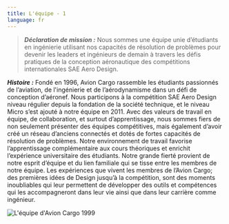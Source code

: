 ```yaml
---
title: L'équipe - 1
language: fr
---
```

> ***Déclaration de mission :*** 
> Nous sommes une équipe unie d’étudiants en ingénierie utilisant nos capacités de résolution de problèmes pour devenir les leaders et ingénieurs de demain à travers les défis pratiques de la conception aéronautique des compétitions internationales SAE Aero Design. 

***Histoire :*** 
Fondé en 1996, Avion Cargo rassemble les étudiants passionnés de l’aviation, de l'ingénierie et de l’aérodynamisme dans un défi de conception d’aéronef. Nous participons à la compétition SAE Aero Design niveau régulier depuis la fondation de la société technique, et le niveau Micro s’est ajouté à notre équipe en 2011. Avec des valeurs de travail en équipe, de collaboration, et surtout d’apprentissage, nous sommes fiers de non seulement présenter des équipes compétitives, mais également d’avoir créé un réseau d’anciens connectés et dotés de fortes capacités de résolution de problèmes. Notre environnement de travail favorise l’apprentissage complémentaire aux cours théoriques et enrichit l’expérience universitaire des étudiants. Notre grande fierté provient de notre esprit d’équipe et du lien familiale qui se tisse entre les membres de notre équipe. Les expériences que vivent les membres de l’Avion Cargo; des premières idées de Design jusqu’à la compétition, sont des moments inoubliables qui leur permettent de développer des outils et compétences qui les accompagneront dans leur vie ainsi que dans leur carrière comme ingénieur.

![](https://res.cloudinary.com/decninixz/image/upload/v1597614625/team_e5aqor.jpg "L'équipe d'Avion Cargo 1999")